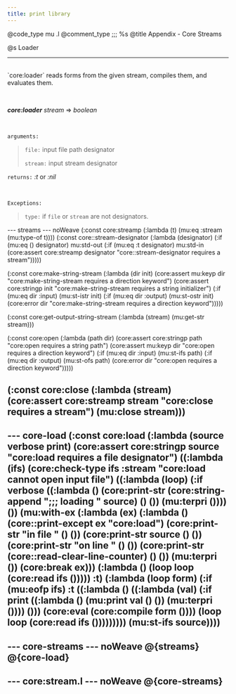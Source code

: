 ```yaml
---
title: print library
---
```


@code_type mu .l
@comment_type ;;; %s
@title Appendix - Core Streams

@s Loader
<hr><br/>
`core:loader` reads forms from the given stream, compiles them, and evaluates them.

<p></p>
<br/>

***core:loader*** *stream* => *boolean*

<p></p>
<br/>

`arguments:`
>
> `file:` input file path designator
>
> `stream:` input stream designator
>

`returns:` *:t* or *:nil*

<p></p>
<br/>

`Exceptions:`
>
> `type:` if `file` or `stream` are not designators.
>

--- streams --- noWeave
(:const core:streamp (:lambda (t) (mu:eq :stream (mu:type-of t))))
(:const core::stream-designator
   (:lambda (designator)
      (:if (mu:eq () designator)
         mu:std-out
         (:if (mu:eq :t designator)
            mu:std-in
            (core:assert core:streamp designator "core::stream-designator requires a stream")))))

(:const core:make-string-stream
   (:lambda (dir init)
      (core:assert mu:keyp dir "core:make-string-stream requires a direction keyword")
      (core:assert core:stringp init "core:make-string-stream requires a string initializer")
      (:if (mu:eq dir :input)
           (mu:st-istr init)
           (:if (mu:eq dir :output)
                (mu:st-ostr init)
                (core:error dir "core:make-string-stream requires a direction keyword")))))


(:const core:get-output-string-stream
   (:lambda (stream)
      (mu:get-str stream)))

(:const core:open
   (:lambda (path dir)
      (core:assert core:stringp path "core:open requires a string path")
      (core:assert mu:keyp dir "core:open requires a direction keyword")
      (:if (mu:eq dir :input)
           (mu:st-ifs path)
           (:if (mu:eq dir :output)
                (mu:st-ofs path)
                (core:error dir "core:open requires a direction keyword")))))

(:const core:close
   (:lambda (stream)
      (core:assert core:streamp stream "core:close requires a stream")
      (mu:close stream)))
---

--- core-load
(:const core:load
   (:lambda (source verbose print)
      (core:assert core:stringp source "core:load requires a file designator")
      ((:lambda (ifs)
          (core:check-type ifs :stream "core:load cannot open input file")
          ((:lambda (loop)
              (:if verbose
                 ((:lambda ()
                     (core:print-str (core:string-append ";;; loading " source) () ()) 
                     (mu:terpri ())))
                 ())
              (mu:with-ex
                (:lambda (ex)
                   (:lambda ()
                      (core::print-except ex "core:load")
                      (core:print-str "in file " () ())
                      (core:print-str source () ())
                      (core:print-str "on line " () ())
                      (core:print-str (core::read-clear-line-counter) () ())
                      (mu:terpri ())
                      (core:break ex)))
                   (:lambda ()
                      (loop loop (core:read ifs ()))))
              :t)
           (:lambda (loop form)
              (:if (mu:eofp ifs)
                 :t
                 ((:lambda ()
                     ((:lambda (val)
                         (:if print
                            ((:lambda ()
                                (mu:print val () ())
                                (mu:terpri ())))
                            ()))
                      (core:eval (core:compile form ())))
                     (loop loop (core:read ifs ()))))))))
       (mu:st-ifs source))))
---

--- core-streams --- noWeave
@{streams}
@{core-load}
---

--- core:stream.l --- noWeave
@{core-streams}
---